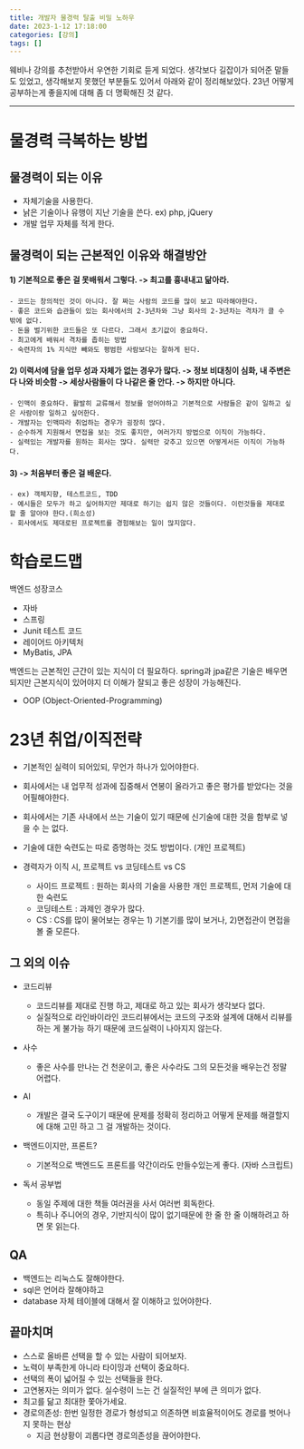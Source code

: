 ```yaml
---
title: 개발자 물경력 탈출 비밀 노하우
date: 2023-1-12 17:18:00
categories: [강의]
tags: []
---
```


웨비나 강의를 추천받아서 우연한 기회로 듣게 되었다.
생각보다 길잡이가 되어준 말들도 있었고, 생각해보지 못했던 부분들도 있어서 아래와 같이 정리해보았다.
23년 어떻게 공부하는게 좋을지에 대해 좀 더 명확해진 것 같다.

---

# 물경력 극복하는 방법

## 물경력이 되는 이유
- 자체기술을 사용한다.
- 낡은 기술이나 유행이 지난 기술을 쓴다. ex) php, jQuery
- 개발 업무 자체를 적게 한다.

## 물경력이 되는 근본적인 이유와 해결방안
#### 1) 기본적으로 좋은 걸 못배워서 그렇다. -> 최고를 흉내내고 닮아라. 
	- 코드는 창의적인 것이 아니다. 잘 짜는 사람의 코드를 많이 보고 따라해야한다.
	- 좋은 코드와 습관들이 있는 회사에서의 2-3년차와 그냥 회사의 2-3년차는 격차가 클 수 밖에 없다.
	- 돈을 벌기위한 코드들은 또 다르다. 그래서 초기값이 중요하다.
	- 최고에게 배워서 격차를 좁히는 방법
	- 숙련자의 1% 지식만 빼와도 평범한 사람보다는 잘하게 된다.
	
#### 2) 이력서에 담을 업무 성과 자체가 없는 경우가 많다. -> 정보 비대칭이 심화, 내 주변은 다 나와 비슷함 -> 세상사람들이 다 나같은 줄 안다. -> 하지만 아니다.
	- 인맥이 중요하다. 활발히 교류해서 정보를 얻어야하고 기본적으로 사람들은 같이 일하고 싶은 사람이랑 일하고 싶어한다. 
	- 개발자는 인맥따라 취업하는 경우가 굉장히 많다.
	- 순수하게 지원해서 면접을 보는 것도 좋지만, 여러가지 방법으로 이직이 가능하다. 
	- 실력있는 개발자를 원하는 회사는 많다. 실력만 갖추고 있으면 어떻게서든 이직이 가능하다.

#### 3) -> 처음부터 좋은 걸 배운다. 
	- ex) 객체지향, 테스트코드, TDD
	- 예시들은 모두가 하고 싶어하지만 제대로 하기는 쉽지 않은 것들이다. 이런것들을 제대로 할 줄 알아야 한다.(희소성) 
	- 회사에서도 제대로된 프로젝트를 경험해보는 일이 많지않다.


# 학습로드맵
백엔드 성장코스
- 자바
- 스프링
- Junit 테스트 코드
- 레이어드 아키텍처 
- MyBatis, JPA

백엔드는 근본적인 근간이 있는 지식이 더 필요하다. spring과 jpa같은 기술은 배우면 되지만 근본지식이 있어야지 더 이해가 잘되고 좋은 성장이 가능해진다.
- OOP (Object-Oriented-Programming)

# 23년 취업/이직전략
- 기본적인 실력이 되어있되, 무언가 하나가 있어야한다.
- 회사에서는 내 업무적 성과에 집중해서 연봉이 올라가고 좋은 평가를 받았다는 것을 어필해야한다.
- 회사에서는 기존 사내에서 쓰는 기술이 있기 때문에 신기술에 대한 것을 함부로 넣을 수 는 없다. 
- 기술에 대한 숙련도는 따로 증명하는 것도 방법이다. (개인 프로젝트)

- 경력자가 이직 시, 프로젝트 vs 코딩테스트 vs CS
	- 사이드 프로젝트 : 원하는 회사의 기술을 사용한 개인 프로젝트, 먼저 기술에 대한 숙련도
	- 코딩테스트 : 과제인 경우가 많다.
	- CS : CS를 많이 물어보는 경우는 1) 기본기를 많이 보거나, 2)면접관이 면접을 볼 줄 모른다.

## 그 외의 이슈
- 코드리뷰
	- 코드리뷰를 제대로 진행 하고, 제대로 하고 있는 회사가 생각보다 없다.
	- 실질적으로 라인바이라인 코드리뷰에서는 코드의 구조와 설계에 대해서 리뷰를 하는 게 불가능 하기 때문에 코드실력이 나아지지 않는다. 

- 사수
	- 좋은 사수를 만나는 건 천운이고, 좋은 사수라도 그의 모든것을 배우는건 정말 어렵다. 

- AI
	- 개발은 결국 도구이기 때문에 문제를 정확히 정리하고 어떻게 문제를 해결할지에 대해 고민 하고 그 걸 개발하는 것이다.

- 백엔드이지만, 프론트?
	- 기본적으로 백엔드도 프론트를 약간이라도 만들수있는게 좋다. (자바 스크립트)

- 독서 공부법
	- 동일 주제에 대한 책들 여러권을 사서 여러번 회독한다.
	- 특히나 주니어의 경우, 기반지식이 많이 없기때문에 한 줄 한 줄 이해하려고 하면 못 읽는다.


## QA 
- 백엔드는 리눅스도 잘해야한다.
- sql은 언어라 잘해야하고
- database 자체 테이블에 대해서 잘 이해하고 있어야한다.

## 끝마치며
- 스스로 올바른 선택을 할 수 있는 사람이 되어보자.
- 노력이 부족한게 아니라 타이밍과 선택이 중요하다.
- 선택의 폭이 넓어질 수 있는 선택들을 한다.
- 고연봉자는 의미가 없다. 실수령이 느는 건 실질적인 부에 큰 의미가 없다.
- 최고를 닮고 최대한 쫓아가세요.
- 경로의존성: 한번 일정한 경로가 형성되고 의존하면 비효율적이어도 경로를 벗어나지 못하는 현상
	- 지금 현상황이 괴롭다면 경로의존성을 끊어야한다.



